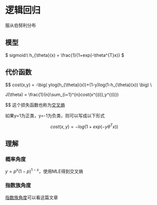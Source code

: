 # 逻辑回归
服从伯努利分布
## 模型
$
sigmoid:\ h_{\theta}(x) = \frac{1}{1+exp(-\theta^{T}x)}
$

## 代价函数
$$
cost(x,y) = -\big( ylog(h_{\theta}(x))+(1-y)log(1-h_{\theta}(x)) \big) \\

J(\theta) = \frac{1}{n}\sum_{i=1}^{n}cost(x^{(i)},y^{(i)})

$$
这个损失函数也称为[交叉熵](../foundation/statistics.md)

如果y=1为正类，y=-1为负类，则可以写成以下形式

$$
cost(x,y) = -log(1+exp(-y\theta^Tx))
$$

## 理解

### 概率角度
$y=p^x(1-p)^{1-x}$，使用MLE得到交叉熵

### 指数族角度
[指数族角度](../foundation/statistics.md)可以看这篇文章



